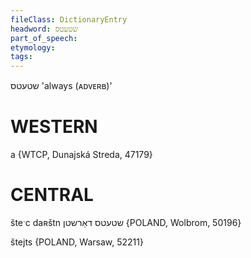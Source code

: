 ```yaml
---
fileClass: DictionaryEntry
headword: שטעטס
part_of_speech: 
etymology: 
tags: 
---
```

שטעטס
'always (ᴀᴅᴠᴇʀʙ)'

WESTERN
========

a {WTCP, Dunajská Streda, 47179}

CENTRAL
========

šteˑc daʀštn שטעטס דאַרשטן {POLAND, Wolbrom, 50196}

štejts {POLAND, Warsaw, 52211}